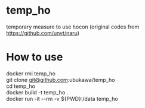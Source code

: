 # temp_ho
temporary measure to use hocon (original codes from https://github.com/unvt/naru)

# How to use
docker rmi temp_ho  
git clone git@github.com:ubukawa/temp_ho  
cd temp_ho  
docker build -t temp_ho .  
docker run -it --rm -v ${PWD}:/data temp_ho  
 